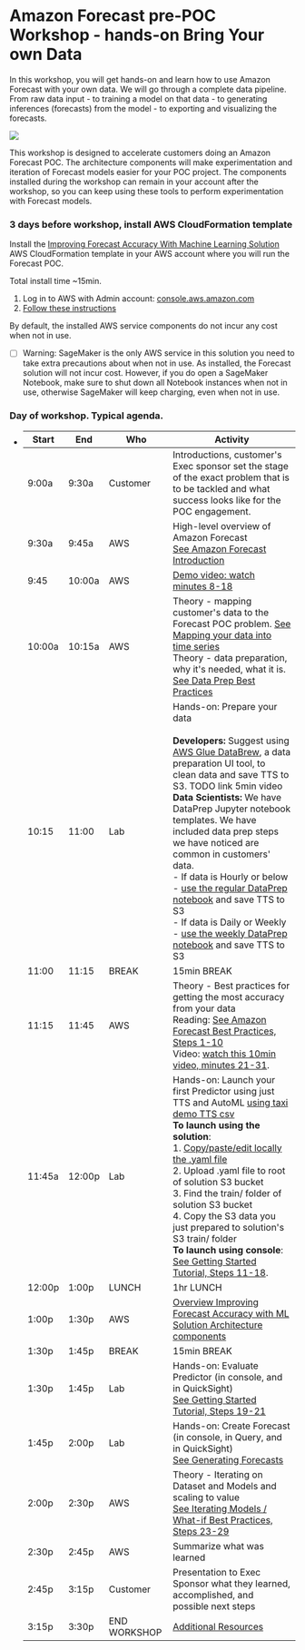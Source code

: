# Amazon Forecast pre-POC Workshop - hands-on Bring Your own Data

In this workshop, you will get hands-on and learn how to use Amazon Forecast with your own data.  We will go through a complete data pipeline.  From raw data input - to training a model on that data - to generating inferences (forecasts) from the model - to exporting and visualizing the forecasts.  

![](https://amazon-forecast-samples.s3-us-west-2.amazonaws.com/common/images/forecast_overview.png)

This workshop is designed to accelerate customers doing an Amazon Forecast POC.  The architecture components will make experimentation and iteration of Forecast models easier for your POC project.  The components installed during the workshop can remain in your account after the workshop, so you can keep using these tools to perform experimentation with Forecast models. <br>


### 3 days before workshop, install AWS CloudFormation template  
Install the [Improving Forecast Accuracy With Machine Learning Solution](https://aws.amazon.com/solutions/implementations/improving-forecast-accuracy-with-machine-learning/) AWS CloudFormation template in your AWS account where you will run the Forecast POC. <br>

Total install time ~15min.

1. Log in to AWS with Admin account:  [console.aws.amazon.com](https://github.com/aws-samples/amazon-forecast-samples/blob/master/workshops/pre_POC_workshop/console.aws.amazon.com)
2. [Follow these instructions](https://github.com/aws-samples/amazon-forecast-samples/blob/master/workshops/pre_POC_workshop/install-forecast-solution.md)

By default, the installed AWS service components do not incur any cost when not in use.  

- [ ] Warning:  SageMaker is the only AWS service in this solution you need to take extra precautions about when not in use.  As installed, the Forecast solution will not incur cost.  However, if you do open a SageMaker Notebook, make sure to shut down all Notebook instances when not in use, otherwise SageMaker will keep charging, even when not in use.



### Day of workshop.  Typical agenda.

- | **Start** | **End** | Who          | **Activity**                                                 |
  | --------- | ------- | ------------ | ------------------------------------------------------------ |
  | 9:00a     | 9:30a   | Customer     | Introductions, customer's Exec sponsor set the stage of the exact problem that is to be tackled and what success looks like for the POC engagement. |
  | 9:30a     | 9:45a   | AWS          | High-level overview of Amazon Forecast<br />[See Amazon Forecast Introduction](https://github.com/aws-samples/amazon-forecast-samples/blob/master/ForecastCheatSheet.md#intro) |
  | 9:45      | 10:00a  | AWS          | [Demo video: watch minutes 8-18](https://www.youtube.com/watch?v=K7MaDbn8_l0) |
  | 10:00a    | 10:15a  | AWS          | Theory - mapping customer's data to the Forecast POC problem. [See Mapping your data into time series](https://github.com/aws-samples/amazon-forecast-samples/blob/master/ForecastCheatSheet.md#mapping)<br />Theory - data preparation, why it's needed, what it is.  [See Data Prep Best Practices](https://github.com/aws-samples/amazon-forecast-samples/blob/master/ForecastCheatSheet.md#dataprep) |
  | 10:15     | 11:00   | Lab          | Hands-on:  Prepare your data <br/><br />**Developers:**  Suggest using [AWS Glue DataBrew](https://aws.amazon.com/glue/features/databrew/), a data preparation UI tool, to clean data and save TTS to S3.  TODO link 5min video<br />**Data Scientists:**  We have DataPrep Jupyter notebook templates.  We have included data prep steps we have noticed are common in customers' data.<br />- If data is Hourly or below - [use the regular DataPrep notebook](https://github.com/aws-samples/amazon-forecast-samples/blob/master/workshops/pre_POC_workshop/1.Getting_Data_Ready_nytaxi.ipynb) and save TTS to S3<br /> - If data is Daily or Weekly - [use the weekly DataPrep notebook](https://github.com/aws-samples/amazon-forecast-samples/blob/master/workshops/pre_POC_workshop/1.Getting_Data_Ready_nytaxi_weekly.ipynb) and save TTS to S3 |
  | 11:00     | 11:15   | BREAK        | 15min BREAK                                                  |
  | 11:15     | 11:45   | AWS          | Theory - Best practices for getting the most accuracy from your data <br />Reading: [See Amazon Forecast Best Practices, Steps 1-10](https://github.com/aws-samples/amazon-forecast-samples/blob/master/ForecastCheatSheet.md#bestpractice)<br />Video: [watch this 10min video, minutes 21-31](https://www.youtube.com/watch?v=K7MaDbn8_l0). |
  | 11:45a    | 12:00p  | Lab          | Hands-on:  Launch your first Predictor using just TTS and AutoML [using taxi demo TTS csv](https://amazon-forecast-samples.s3.amazonaws.com/automation_solution/demo-nyctaxi/nyctaxi_weather_auto.csv)<br />**To launch using the solution**:<br />1. [Copy/paste/edit locally the .yaml file](https://github.com/aws-samples/amazon-forecast-samples/blob/master/workshops/pre_POC_workshop/forecast-defaults.yaml)<br />2. Upload .yaml file to root of solution S3 bucket <br />3. Find the train/ folder of solution S3 bucket<br />4. Copy the S3 data you just prepared to solution's S3 train/ folder<br />**To launch using console**:  [See Getting Started Tutorial, Steps 11-18](https://github.com/aws-samples/amazon-forecast-samples/blob/master/ForecastCheatSheet.md#tutorial). |
  | 12:00p    | 1:00p   | LUNCH        | 1hr LUNCH<br />                                              |
  | 1:00p     | 1:30p   | AWS          | [Overview Improving Forecast Accuracy with ML Solution Architecture components](https://github.com/aws-samples/amazon-forecast-samples/blob/master/workshops/pre_POC_workshop/install-forecast-solution.md) |
  | 1:30p     | 1:45p   | BREAK        | 15min BREAK                                                  |
  | 1:30p     | 1:45p   | Lab          | Hands-on: Evaluate Predictor (in console, and in QuickSight)<br />[See Getting Started Tutorial, Steps 19-21](https://github.com/aws-samples/amazon-forecast-samples/blob/master/ForecastCheatSheet.md#tutorial) |
  | 1:45p     | 2:00p   | Lab          | Hands-on: Create Forecast (in console, in Query, and in QuickSight)<br />[See Generating Forecasts](https://github.com/aws-samples/amazon-forecast-samples/blob/master/ForecastCheatSheet.md#forecastinference) |
  | 2:00p     | 2:30p   | AWS          | Theory -  Iterating on Dataset and Models and scaling to value<br />[See Iterating Models / What-if Best Practices, Steps 23-29](https://github.com/aws-samples/amazon-forecast-samples/blob/master/ForecastCheatSheet.md#iteratebp)<br /> |
  | 2:30p     | 2:45p   | AWS          | Summarize what was learned                                   |
  | 2:45p     | 3:15p   | Customer     | Presentation to Exec Sponsor what they learned, accomplished, and possible next steps |
  | 3:15p     | 3:30p   | END WORKSHOP | [Additional Resources](https://github.com/aws-samples/amazon-forecast-samples/blob/master/ForecastCheatSheet.md#notebooks) |

